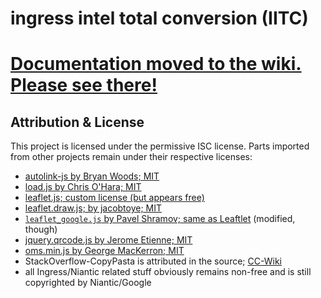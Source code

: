 ingress intel total conversion (IITC)
=====================================

# [Documentation moved to the wiki. Please see there!](https://github.com/breunigs/ingress-intel-total-conversion/wiki#head)


Attribution & License
---------------------

This project is licensed under the permissive ISC license. Parts imported from other projects remain under their respective licenses:

- [autolink-js by Bryan Woods; MIT](https://github.com/bryanwoods/autolink-js)
- [load.js by Chris O'Hara; MIT](https://github.com/chriso/load.js)
- [leaflet.js; custom license (but appears free)](http://leafletjs.com/)
- [leaflet.draw.js; by jacobtoye; MIT](https://github.com/Leaflet/Leaflet.draw)
- [`leaflet_google.js` by Pavel Shramov; same as Leaftlet](https://github.com/shramov/leaflet-plugins) (modified, though)
- [jquery.qrcode.js by Jerome Etienne; MIT](https://github.com/jeromeetienne/jquery-qrcode)
- [oms.min.js by George MacKerron; MIT](https://github.com/jawj/OverlappingMarkerSpiderfier-Leaflet)
- StackOverflow-CopyPasta is attributed in the source; [CC-Wiki](https://creativecommons.org/licenses/by-sa/3.0/)
- all Ingress/Niantic related stuff obviously remains non-free and is still copyrighted by Niantic/Google
